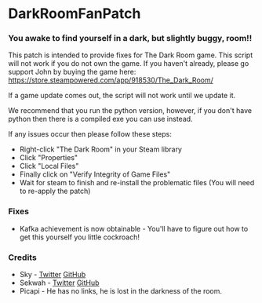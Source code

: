 # DarkRoomFanPatch
### You awake to find yourself in a dark, but slightly buggy, room!!
This patch is intended to provide fixes for The Dark Room game. This script will not work if you do not own the game. If you haven't already, please go support John by buying the game here: https://store.steampowered.com/app/918530/The_Dark_Room/

If a game update comes out, the script will not work until we update it. 

We recommend that you run the python version, however, if you don't have python then there is a compiled exe you can use instead.

If any issues occur then please follow these steps:

* Right-click "The Dark Room" in your Steam library
* Click "Properties"
* Click "Local Files"
* Finally click on "Verify Integrity of Game Files"
* Wait for steam to finish and re-install the problematic files (You will need to re-apply the patch)

### Fixes
* Kafka achievement is now obtainable - You'll have to figure out how to get this yourself you little cockroach!

### Credits
* Sky - [Twitter](https://twitter.com/skylarkblue1) [GitHub](https://github.com/skylarkblue1)
* Sekwah - [Twitter](https://twitter.com/sekwah) [GitHub](https://github.com/sekwah41)
* Picapi - He has no links, he is lost in the darkness of the room.
